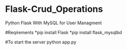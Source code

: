 # Flask-Crud_Operations
Python Flask With MySQL for User Managment

#Reqirements
*pip install Flask
*pip install flask_mysqlbd

#To start the server
 python app.py
